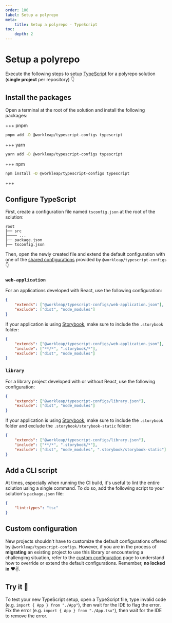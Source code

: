 ```yaml
---
order: 100
label: Setup a polyrepo
meta:
    title: Setup a polyrepo - TypeScript
toc:
    depth: 2
---
```


# Setup a polyrepo

Execute the following steps to setup [TypeScript](https://www.typescriptlang.org/) for a polyrepo solution (**single project** per repository) :point_down:

## Install the packages

Open a terminal at the root of the solution and install the following packages:

+++ pnpm
```bash
pnpm add -D @workleap/typescript-configs typescript
```
+++ yarn
```bash
yarn add -D @workleap/typescript-configs typescript
```
+++ npm
```bash
npm install -D @workleap/typescript-configs typescript
```
+++

## Configure TypeScript

First, create a configuration file named `tsconfig.json` at the root of the solution:

``` !#5
root
├── src
├──── ...
├── package.json
├── tsconfig.json
```

Then, open the newly created file and extend the default configuration with one of the [shared configurations](default.md#available-configurations) provided by `@workleap/typescript-configs` :point_down:

### `web-application`

For an applications developed with React, use the following configuration:

```json !#2 tsconfig.json
{
    "extends": ["@workleap/typescript-configs/web-application.json"],
    "exclude": ["dist", "node_modules"]
}
```

If your application is using [Storybook](https://storybook.js.org/), make sure to include the `.storybook` folder:

```json !#3 tsconfig.json
{
    "extends": ["@workleap/typescript-configs/web-application.json"],
    "include": ["**/*", ".storybook/*"],
    "exclude": ["dist", "node_modules"]
}
```

### `library`

For a library project developed with or without React, use the following configuration:

```json !#2 tsconfig.json
{
    "extends": ["@workleap/typescript-configs/library.json"],
    "exclude": ["dist", "node_modules"]
}
```

If your application is using [Storybook](https://storybook.js.org/), make sure to include the `.storybook` folder and exclude the `.storybook/storybook-static` folder:

```json !#3-4 tsconfig.json
{
    "extends": ["@workleap/typescript-configs/library.json"],
    "include": ["**/*", ".storybook/*"],
    "exclude": ["dist", "node_modules", ".storybook/storybook-static"]
}
```

## Add a CLI script

At times, especially when running the CI build, it's useful to lint the entire solution using a single command. To do so, add the following script to your solution's `package.json` file:

```json package.json
{
    "lint:types": "tsc"
}
```

## Custom configuration

New projects shouldn't have to customize the default configurations offered by `@workleap/typescript-configs`. However, if you are in the process of **migrating** an existing project to use this library or encountering a challenging situation, refer to the [custom configuration](custom-configuration.md) page to understand how to override or extend the default configurations. Remember, **no locked in** :heart::v:.

## Try it :rocket:

To test your new TypeScript setup, open a TypeScript file, type invalid code (e.g. `import { App } from "./App"`), then wait for the IDE to flag the error. Fix the error (e.g. `import { App } from "./App.tsx"`), then wait for the IDE to remove the error.
